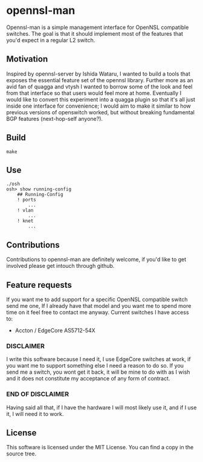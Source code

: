 # opennsl-man
Opennsl-man is a simple management interface for OpenNSL compatible switches.
The goal is that it should implement most of the features that you'd expect in a regular L2 switch.

## Motivation
Inspired by opennsl-server by Ishida Wataru, I wanted to build a tools that exposes the essential feature set of the opennsl library. Further more as an avid fan of quagga and vtysh I wanted to borrow some of the look and feel from that interface so that users would feel more at home.
Eventually I would like to convert this experiment into a quagga plugin so that it's all just inside one interface for convenience; I would aim to make it similar to how previous versions of openswitch worked, but without breaking fundamental BGP features (next-hop-self anyone?).

## Build
    make

## Use
    ./osh
    osh> show running-config
        ## Running-Config
        ! ports
            ...
        ! vlan
            ...
        ! knet
            ...
    
## Contributions
Contributions to opennsl-man are definitely welcome, if you'd like to get involved please get intouch through github.

## Feature requests
If you want me to add support for a specific OpenNSL compatible switch send me one, If I already have that model and you want me to spend more time on it feel free to contact me anyway.
Current switches I have access to:

 - Accton / EdgeCore AS5712-54X

### DISCLAIMER
I write this software because I need it, I use EdgeCore switches at work, if you want me to support something else I need a reason to do so. If you send me a switch, you wont get it back, it will be mine to do with as I wish and it does not constitute my acceptance of any form of contract.
### END OF DISCLAIMER

Having said all that, if I have the hardware I will most likely use it, and if I use it, I will need it to work.
    
## License
This software is licensed under the MIT License. You can find a copy in the source tree.
